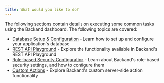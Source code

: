 ```yaml
---
title: What would you like to do?
---
```

The following sections contain details on executing some common tasks using the Backand dashboard. The following topics are covered:

* [Database Setup & Configuration](database.html) - Learn how to set up and configure your application's database
* [REST API Playground](rest.html) - Explore the functionality available in Backand's REST API Playground
* [Role-based Security Configuration](security.html) - Learn about Backand's role-based security settings, and how to configure them
* [Custom Actions](actions.html) - Explore Backand's custom server-side action functionality